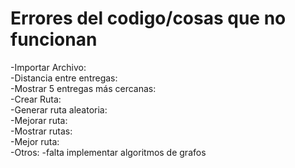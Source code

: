 # Errores del codigo/cosas que no funcionan

-Importar Archivo:\
-Distancia entre entregas:\
-Mostrar 5 entregas más cercanas:\
-Crear Ruta:\
-Generar ruta aleatoria:\
-Mejorar ruta:\
-Mostrar rutas:\
-Mejor ruta:\
-Otros:
-falta implementar algoritmos de grafos
